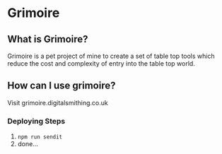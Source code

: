 # Grimoire

## What is Grimoire?
Grimoire is a pet project of mine to create a set of table top tools which reduce the cost and complexity of entry into the table top world.

## How can I use grimoire?

Visit grimoire.digitalsmithing.co.uk

### Deploying Steps
1. ```npm run sendit```
2. done...
